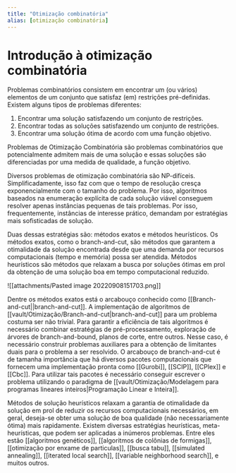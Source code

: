 ```yaml
---
title: "Otimização combinatória"
alias: [otimização combinatória]
---
```


# Introdução à otimização combinatória

Problemas combinatórios consistem em encontrar um (ou vários) elementos de um conjunto que satisfaz (em) restrições pré-definidas. Existem alguns tipos de problemas diferentes: 

1. Encontrar uma solução satisfazendo um conjunto de restrições.
2. Encontrar todas as soluções satisfazendo um conjunto de restrições.
3. Encontrar uma solução ótima de acordo com uma função objetivo. 

Problemas de Otimização Combinatória são problemas combinatórios que potencialmente admitem mais de uma solução e essas soluções são diferenciadas por uma medida de qualidade, a função objetivo. 

Diversos problemas de otimização combinatória são NP-difíceis. Simplificadamente, isso faz com que o tempo de resolução cresça exponencialmente com o tamanho do problema. Por isso, algoritmos baseados na enumeração explícita de cada solução viável conseguem resolver apenas instâncias pequenas de tais problemas. Por isso, frequentemente, instâncias de interesse prático, demandam por estratégias mais sofisticadas de solução. 

Duas dessas estratégias são: métodos exatos e métodos heurísticos. Os métodos exatos, como o branch-and-cut, são métodos que garantem a otimalidade da solução encontrada desde que uma demanda por recursos computacionais (tempo e memória) possa ser atendida. Métodos heurísticos são métodos que relaxam a busca por soluções ótimas em prol da obtenção de uma solução boa em tempo computacional reduzido.

![[attachments/Pasted image 20220908151703.png]]

Dentre os métodos exatos está o arcabouço conhecido como [[Branch-and-cut||branch-and-cut]]. A implementação de algoritmos de [[vault/Otimização/Branch-and-cut|branch-and-cut]] para um problema costuma ser não trivial. Para garantir a eficiência de tais algoritmos é necessário combinar estratégias de pré-processamento, exploração de árvores de branch-and-bound, planos de corte, entre outros. Nesse caso, é necessário construir problemas auxiliares para a obtenção de limitantes duais para o problema a ser resolvido. O arcabouço de branch-and-cut é de tamanha importância que há diversos pacotes computacionais que fornecem uma implementação pronta como [[Gurobi]], [[SCIP]], [[CPlex]] e [[Cbc]]. Para utilizar tais pacotes é necessário conseguir escrever o problema utilizando o paradigma de [[vault/Otimização/Modelagem para programas lineares inteiros|Programação Linear e Inteira]]. 

Métodos de solução heurísticos relaxam a garantia de otimalidade da solução em prol de reduzir os recursos computacionais necessários, em geral, deseja-se obter uma solução de boa qualidade (não necessariamente ótima) mais rapidamente. Existem diversas estratégias heurísticas, meta-heurísticas, que podem ser aplicadas a inúmeros problemas. Entre eles estão [[algoritmos genéticos]], [[algoritmos de colônias de formigas]], [[otimização por enxame de particulas]], [[busca tabu]], [[simulated annealing]], [[iterated local search]], [[variable neighborhood search]],  e muitos outros.